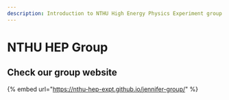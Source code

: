 ```yaml
---
description: Introduction to NTHU High Energy Physics Experiment group
---
```


# NTHU HEP Group

## Check our group website

{% embed url="https://nthu-hep-expt.github.io/jennifer-group/" %}



